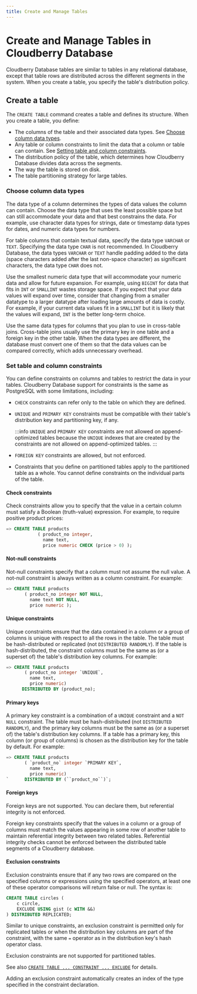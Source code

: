 ```yaml
---
title: Create and Manage Tables
---
```


# Create and Manage Tables in Cloudberry Database

Cloudberry Database tables are similar to tables in any relational database, except that table rows are distributed across the different segments in the system. When you create a table, you specify the table's distribution policy.

## Create a table

The `CREATE TABLE` command creates a table and defines its structure. When you create a table, you define:

- The columns of the table and their associated data types. See [Choose column data types](#choose-column-data-types).
- Any table or column constraints to limit the data that a column or table can contain. See [Setting table and column constraints](#set-table-and-column-constraints).
- The distribution policy of the table, which determines how Cloudberry Database divides data across the segments.
- The way the table is stored on disk.
- The table partitioning strategy for large tables.

### Choose column data types

The data type of a column determines the types of data values the column can contain. Choose the data type that uses the least possible space but can still accommodate your data and that best constrains the data. For example, use character data types for strings, date or timestamp data types for dates, and numeric data types for numbers.

For table columns that contain textual data, specify the data type `VARCHAR` or `TEXT`. Specifying the data type `CHAR` is not recommended. In Cloudberry Database, the data types `VARCHAR` or `TEXT` handle padding added to the data (space characters added after the last non-space character) as significant characters, the data type `CHAR` does not.

Use the smallest numeric data type that will accommodate your numeric data and allow for future expansion. For example, using `BIGINT` for data that fits in `INT` or `SMALLINT` wastes storage space. If you expect that your data values will expand over time, consider that changing from a smaller datatype to a larger datatype after loading large amounts of data is costly. For example, if your current data values fit in a `SMALLINT` but it is likely that the values will expand, `INT` is the better long-term choice.

Use the same data types for columns that you plan to use in cross-table joins. Cross-table joins usually use the primary key in one table and a foreign key in the other table. When the data types are different, the database must convert one of them so that the data values can be compared correctly, which adds unnecessary overhead.

### Set table and column constraints

You can define constraints on columns and tables to restrict the data in your tables. Cloudberry Database support for constraints is the same as PostgreSQL with some limitations, including:

- `CHECK` constraints can refer only to the table on which they are defined.
- `UNIQUE` and `PRIMARY KEY` constraints must be compatible with their table's distribution key and partitioning key, if any.

  :::info
  `UNIQUE` and `PRIMARY KEY` constraints are not allowed on append-optimized tables because the `UNIQUE` indexes that are created by the constraints are not allowed on append-optimized tables.
  :::

- `FOREIGN KEY` constraints are allowed, but not enforced.
- Constraints that you define on partitioned tables apply to the partitioned table as a whole. You cannot define constraints on the individual parts of the table.

#### Check constraints

Check constraints allow you to specify that the value in a certain column must satisfy a Boolean (truth-value) expression. For example, to require positive product prices:

```sql
=> CREATE TABLE products 
            ( product_no integer, 
              name text, 
              price numeric CHECK (price > 0) );
```

#### Not-null constraints

Not-null constraints specify that a column must not assume the null value. A not-null constraint is always written as a column constraint. For example:

```sql
=> CREATE TABLE products 
       ( product_no integer NOT NULL,
         name text NOT NULL,
         price numeric );
```

#### Unique constraints

Unique constraints ensure that the data contained in a column or a group of columns is unique with respect to all the rows in the table. The table must be hash-distributed or replicated (not `DISTRIBUTED RANDOMLY`). If the table is hash-distributed, the constraint columns must be the same as (or a superset of) the table's distribution key columns. For example:

```sql
=> CREATE TABLE products 
       ( product_no integer `UNIQUE`, 
         name text, 
         price numeric)
      DISTRIBUTED BY (product_no);
```

#### Primary keys

A primary key constraint is a combination of a `UNIQUE` constraint and a `NOT NULL` constraint. The table must be hash-distributed (not `DISTRIBUTED RANDOMLY`), and the primary key columns must be the same as (or a superset of) the table's distribution key columns. If a table has a primary key, this column (or group of columns) is chosen as the distribution key for the table by default. For example:

```sql
=> CREATE TABLE products 
       ( `product_no` integer `PRIMARY KEY`, 
         name text, 
         price numeric)
`      DISTRIBUTED BY (``product_no``)`;

```

#### Foreign keys

Foreign keys are not supported. You can declare them, but referential integrity is not enforced.

Foreign key constraints specify that the values in a column or a group of columns must match the values appearing in some row of another table to maintain referential integrity between two related tables. Referential integrity checks cannot be enforced between the distributed table segments of a Cloudberry database.

#### Exclusion constraints

Exclusion constraints ensure that if any two rows are compared on the specified columns or expressions using the specified operators, at least one of these operator comparisons will return false or null. The syntax is:

``` sql
CREATE TABLE circles (
    c circle,
    EXCLUDE USING gist (c WITH &&)
) DISTRIBUTED REPLICATED;
```

Similar to unique constraints, an exclusion constraint is permitted only for replicated tables or when the distribution key columns are part of the constraint, with the same `=` operator as in the distribution key's hash operator class.

Exclusion constraints are not supported for partitioned tables.

See also [`CREATE TABLE ... CONSTRAINT ... EXCLUDE`](https://github.com/cloudberrydb/cloudberrydb-site/blob/cbdb-doc-validation/docs/sql-stmts/sql-stmt-create-table.md) for details.

Adding an exclusion constraint automatically creates an index of the type specified in the constraint declaration.
